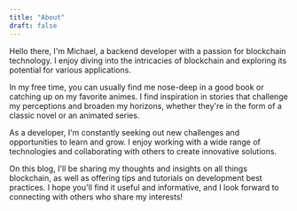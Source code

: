 ```yaml
---
title: "About"
draft: false
---
```


Hello there, I'm Michael, a backend developer with a passion for blockchain technology. I enjoy diving into the intricacies of blockchain and exploring its potential for various applications.

In my free time, you can usually find me nose-deep in a good book or catching up on my favorite animes. I find inspiration in stories that challenge my perceptions and broaden my horizons, whether they're in the form of a classic novel or an animated series.

As a developer, I'm constantly seeking out new challenges and opportunities to learn and grow. I enjoy working with a wide range of technologies and collaborating with others to create innovative solutions.

On this blog, I'll be sharing my thoughts and insights on all things blockchain, as well as offering tips and tutorials on development best practices. I hope you'll find it useful and informative, and I look forward to connecting with others who share my interests!

